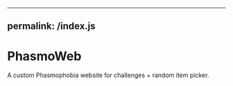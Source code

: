 ---
permalink: /index.js
------

# PhasmoWeb

A custom Phasmophobia website for challenges + random item picker.
